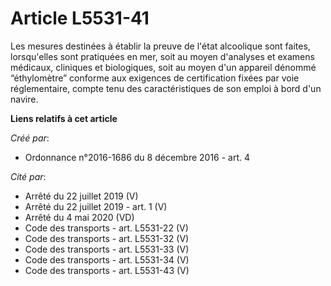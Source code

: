 # Article L5531-41

Les mesures destinées à établir la preuve de l'état alcoolique sont faites, lorsqu'elles sont pratiquées en mer, soit au
moyen d'analyses et examens médicaux, cliniques et biologiques, soit au moyen d'un appareil dénommé “éthylomètre” conforme
aux exigences de certification fixées par voie réglementaire, compte tenu des caractéristiques de son emploi à bord d'un
navire.

**Liens relatifs à cet article**

_Créé par_:

  - Ordonnance n°2016-1686 du 8 décembre 2016 - art. 4

_Cité par_:

  - Arrêté du 22 juillet 2019 (V)
  - Arrêté du 22 juillet 2019 - art. 1 (V)
  - Arrêté du 4 mai 2020 (VD)
  - Code des transports - art. L5531-22 (V)
  - Code des transports - art. L5531-32 (V)
  - Code des transports - art. L5531-33 (V)
  - Code des transports - art. L5531-34 (V)
  - Code des transports - art. L5531-43 (V)

